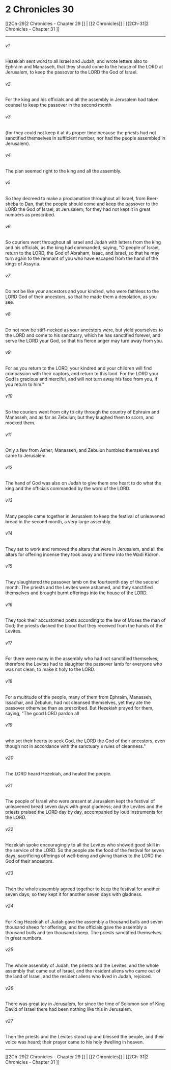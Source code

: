 # 2 Chronicles 30

[[2Ch-29|2 Chronicles - Chapter 29 ]] | [[2 Chronicles]] | [[2Ch-31|2 Chronicles - Chapter 31 ]]
***

###### v1
Hezekiah sent word to all Israel and Judah, and wrote letters also to Ephraim and Manasseh, that they should come to the house of the LORD at Jerusalem, to keep the passover to the LORD the God of Israel.
###### v2
For the king and his officials and all the assembly in Jerusalem had taken counsel to keep the passover in the second month
###### v3
(for they could not keep it at its proper time because the priests had not sanctified themselves in sufficient number, nor had the people assembled in Jerusalem).
###### v4
The plan seemed right to the king and all the assembly.
###### v5
So they decreed to make a proclamation throughout all Israel, from Beer-sheba to Dan, that the people should come and keep the passover to the LORD the God of Israel, at Jerusalem; for they had not kept it in great numbers as prescribed.
###### v6
So couriers went throughout all Israel and Judah with letters from the king and his officials, as the king had commanded, saying, "O people of Israel, return to the LORD, the God of Abraham, Isaac, and Israel, so that he may turn again to the remnant of you who have escaped from the hand of the kings of Assyria.
###### v7
Do not be like your ancestors and your kindred, who were faithless to the LORD God of their ancestors, so that he made them a desolation, as you see.
###### v8
Do not now be stiff-necked as your ancestors were, but yield yourselves to the LORD and come to his sanctuary, which he has sanctified forever, and serve the LORD your God, so that his fierce anger may turn away from you.
###### v9
For as you return to the LORD, your kindred and your children will find compassion with their captors, and return to this land. For the LORD your God is gracious and merciful, and will not turn away his face from you, if you return to him."
###### v10
So the couriers went from city to city through the country of Ephraim and Manasseh, and as far as Zebulun; but they laughed them to scorn, and mocked them.
###### v11
Only a few from Asher, Manasseh, and Zebulun humbled themselves and came to Jerusalem.
###### v12
The hand of God was also on Judah to give them one heart to do what the king and the officials commanded by the word of the LORD.
###### v13
Many people came together in Jerusalem to keep the festival of unleavened bread in the second month, a very large assembly.
###### v14
They set to work and removed the altars that were in Jerusalem, and all the altars for offering incense they took away and threw into the Wadi Kidron.
###### v15
They slaughtered the passover lamb on the fourteenth day of the second month. The priests and the Levites were ashamed, and they sanctified themselves and brought burnt offerings into the house of the LORD.
###### v16
They took their accustomed posts according to the law of Moses the man of God; the priests dashed the blood that they received from the hands of the Levites.
###### v17
For there were many in the assembly who had not sanctified themselves; therefore the Levites had to slaughter the passover lamb for everyone who was not clean, to make it holy to the LORD.
###### v18
For a multitude of the people, many of them from Ephraim, Manasseh, Issachar, and Zebulun, had not cleansed themselves, yet they ate the passover otherwise than as prescribed. But Hezekiah prayed for them, saying, "The good LORD pardon all
###### v19
who set their hearts to seek God, the LORD the God of their ancestors, even though not in accordance with the sanctuary's rules of cleanness."
###### v20
The LORD heard Hezekiah, and healed the people.
###### v21
The people of Israel who were present at Jerusalem kept the festival of unleavened bread seven days with great gladness; and the Levites and the priests praised the LORD day by day, accompanied by loud instruments for the LORD.
###### v22
Hezekiah spoke encouragingly to all the Levites who showed good skill in the service of the LORD. So the people ate the food of the festival for seven days, sacrificing offerings of well-being and giving thanks to the LORD the God of their ancestors.
###### v23
Then the whole assembly agreed together to keep the festival for another seven days; so they kept it for another seven days with gladness.
###### v24
For King Hezekiah of Judah gave the assembly a thousand bulls and seven thousand sheep for offerings, and the officials gave the assembly a thousand bulls and ten thousand sheep. The priests sanctified themselves in great numbers.
###### v25
The whole assembly of Judah, the priests and the Levites, and the whole assembly that came out of Israel, and the resident aliens who came out of the land of Israel, and the resident aliens who lived in Judah, rejoiced.
###### v26
There was great joy in Jerusalem, for since the time of Solomon son of King David of Israel there had been nothing like this in Jerusalem.
###### v27
Then the priests and the Levites stood up and blessed the people, and their voice was heard; their prayer came to his holy dwelling in heaven.

***

[[2Ch-29|2 Chronicles - Chapter 29 ]] | [[2 Chronicles]] | [[2Ch-31|2 Chronicles - Chapter 31 ]]
